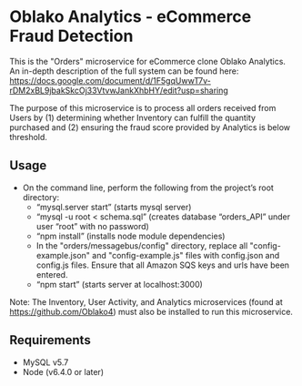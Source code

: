 # Oblako Analytics - eCommerce Fraud Detection

This is the "Orders" microservice for eCommerce clone Oblako Analytics. An in-depth description of the full system can be found here: https://docs.google.com/document/d/1F5gqUwwT7v-rDM2xBL9jbakSkcOj33VtvwJankXhbHY/edit?usp=sharing

The purpose of this microservice is to process all orders received from Users by (1) determining whether Inventory can fulfill the quantity purchased and (2) ensuring the fraud score provided by Analytics is below threshold.


## Usage

- On the command line, perform the following from the project’s root directory:
    - “mysql.server start” (starts mysql server)
    - “mysql -u root < schema.sql” (creates database “orders_API” under user “root” with no password)
    - “npm install” (installs node module dependencies)
    - In the "orders/messagebus/config" directory, replace all "config-example.json" and "config-example.js" files with config.json and config.js files. Ensure that all Amazon SQS keys and urls have been entered.
    - “npm start” (starts server at localhost:3000)


Note: The Inventory, User Activity, and Analytics microservices (found at https://github.com/Oblako4) must also be installed to run this microservice.

## Requirements

- MySQL v5.7 
- Node (v6.4.0 or later)


